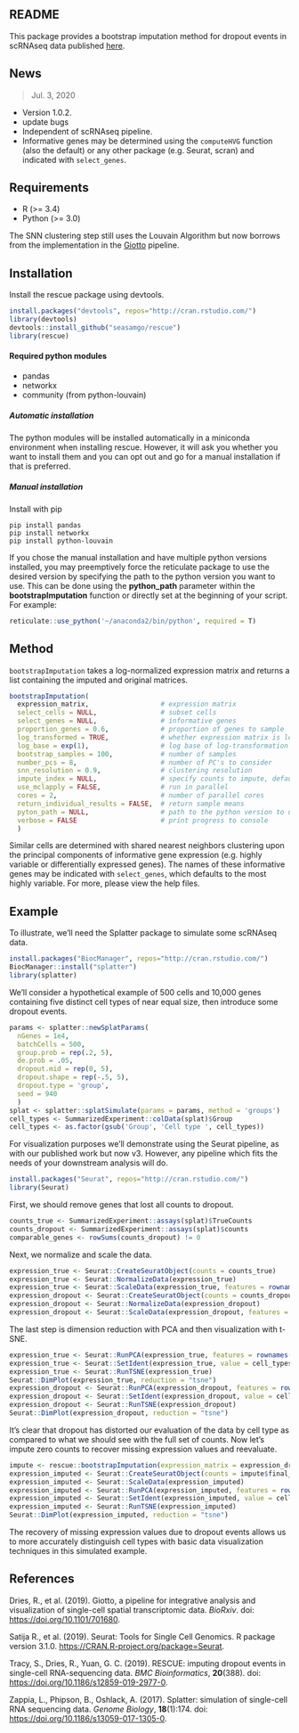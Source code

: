 
<!-- README.md is generated from README.Rmd. Please edit that file -->

## README

This package provides a bootstrap imputation method for dropout events
in scRNAseq data published
[here](https://doi.org/10.1186/s12859-019-2977-0).

## News

> Jul. 3, 2020

  - Version 1.0.2.
  - update bugs
  - Independent of scRNAseq pipeline.
  - Informative genes may be determined using the `computeHVG` function
    (also the default) or any other package (e.g. Seurat, scran) and
    indicated with `select_genes`.

## Requirements

  - R (\>= 3.4)  
  - Python (\>= 3.0)

The SNN clustering step still uses the Louvain Algorithm but now borrows
from the implementation in the [Giotto](https://rubd.github.io/Giotto/)
pipeline.

## Installation

Install the rescue package using devtools.

``` r
install.packages("devtools", repos="http://cran.rstudio.com/")
library(devtools)
devtools::install_github("seasamgo/rescue")
library(rescue)
```

#### Required python modules

  - pandas  
  - networkx  
  - community (from python-louvain)

##### Automatic installation

The python modules will be installed automatically in a miniconda
environment when installing rescue. However, it will ask you whether you
want to install them and you can opt out and go for a manual
installation if that is preferred.

##### Manual installation

Install with pip

    pip install pandas
    pip install networkx
    pip install python-louvain

If you chose the manual installation and have multiple python versions
installed, you may preemptively force the reticulate package to use the
desired version by specifying the path to the python version you want to
use. This can be done using the **python\_path** parameter within the
**bootstrapImputation** function or directly set at the beginning of
your script. For example:

``` r
reticulate::use_python('~/anaconda2/bin/python', required = T)
```

## Method

`bootstrapImputation` takes a log-normalized expression matrix and
returns a list containing the imputed and original matrices.

``` r
bootstrapImputation(
  expression_matrix,                  # expression matrix
  select_cells = NULL,                # subset cells
  select_genes = NULL,                # informative genes
  proportion_genes = 0.6,             # proportion of genes to sample
  log_transformed = TRUE,             # whether expression matrix is log-transformed
  log_base = exp(1),                  # log base of log-transformation
  bootstrap_samples = 100,            # number of samples
  number_pcs = 8,                     # number of PC's to consider
  snn_resolution = 0.9,               # clustering resolution
  impute_index = NULL,                # specify counts to impute, defaults to zero values
  use_mclapply = FALSE,               # run in parallel
  cores = 2,                          # number of parallel cores
  return_individual_results = FALSE,  # return sample means
  pyton_path = NULL,                  # path to the python version to use, defaults to default path
  verbose = FALSE                     # print progress to console
  )
```

Similar cells are determined with shared nearest neighbors clustering
upon the principal components of informative gene expression
(e.g. highly variable or differentially expressed genes). The names of
these informative genes may be indicated with `select_genes`, which
defaults to the most highly variable. For more, please view the help
files.

## Example

To illustrate, we’ll need the Splatter package to simulate some scRNAseq
data.

``` r
install.packages("BiocManager", repos="http://cran.rstudio.com/")
BiocManager::install("splatter")
library(splatter)
```

We’ll consider a hypothetical example of 500 cells and 10,000 genes
containing five distinct cell types of near equal size, then introduce
some dropout events.

``` r
params <- splatter::newSplatParams(
  nGenes = 1e4,
  batchCells = 500,
  group.prob = rep(.2, 5),
  de.prob = .05,
  dropout.mid = rep(0, 5),
  dropout.shape = rep(-.5, 5),
  dropout.type = 'group',
  seed = 940
  )
splat <- splatter::splatSimulate(params = params, method = 'groups')
cell_types <- SummarizedExperiment::colData(splat)$Group
cell_types <- as.factor(gsub('Group', 'Cell type ', cell_types))
```

For visualization purposes we’ll demonstrate using the Seurat pipeline,
as with our published work but now v3. However, any pipeline which fits
the needs of your downstream analysis will do.

``` r
install.packages("Seurat", repos="http://cran.rstudio.com/")
library(Seurat)
```

First, we should remove genes that lost all counts to dropout.

``` r
counts_true <- SummarizedExperiment::assays(splat)$TrueCounts
counts_dropout <- SummarizedExperiment::assays(splat)$counts
comparable_genes <- rowSums(counts_dropout) != 0
```

Next, we normalize and scale the data.

``` r
expression_true <- Seurat::CreateSeuratObject(counts = counts_true)
expression_true <- Seurat::NormalizeData(expression_true)
expression_true <- Seurat::ScaleData(expression_true, features = rownames(expression_true))
expression_dropout <- Seurat::CreateSeuratObject(counts = counts_dropout[comparable_genes, ])
expression_dropout <- Seurat::NormalizeData(expression_dropout)
expression_dropout <- Seurat::ScaleData(expression_dropout, features = rownames(expression_dropout))
```

The last step is dimension reduction with PCA and then visualization
with
t-SNE.

``` r
expression_true <- Seurat::RunPCA(expression_true, features = rownames(expression_true), verbose = FALSE)
expression_true <- Seurat::SetIdent(expression_true, value = cell_types)
expression_true <- Seurat::RunTSNE(expression_true)
Seurat::DimPlot(expression_true, reduction = "tsne")
expression_dropout <- Seurat::RunPCA(expression_dropout, features = rownames(expression_dropout), verbose = FALSE)
expression_dropout <- Seurat::SetIdent(expression_dropout, value = cell_types)
expression_dropout <- Seurat::RunTSNE(expression_dropout)
Seurat::DimPlot(expression_dropout, reduction = "tsne")
```

It’s clear that dropout has distorted our evaluation of the data by cell
type as compared to what we should see with the full set of counts. Now
let’s impute zero counts to recover missing expression values and
reevaluate.

``` r
impute <- rescue::bootstrapImputation(expression_matrix = expression_dropout@assays$RNA@data) # python_path can be set here
expression_imputed <- Seurat::CreateSeuratObject(counts = impute$final_imputation)
expression_imputed <- Seurat::ScaleData(expression_imputed)
expression_imputed <- Seurat::RunPCA(expression_imputed, features = rownames(expression_imputed), verbose = FALSE)
expression_imputed <- Seurat::SetIdent(expression_imputed, value = cell_types)
expression_imputed <- Seurat::RunTSNE(expression_imputed)
Seurat::DimPlot(expression_imputed, reduction = "tsne")
```

The recovery of missing expression values due to dropout events allows
us to more accurately distinguish cell types with basic data
visualization techniques in this simulated example.

## References

Dries, R., et al. (2019). Giotto, a pipeline for integrative analysis
and visualization of single-cell spatial transcriptomic data. *BioRxiv*.
doi: <https://doi.org/10.1101/701680>.

Satija R., et al. (2019). Seurat: Tools for Single Cell Genomics. R
package version 3.1.0. <https://CRAN.R-project.org/package=Seurat>.

Tracy, S., Dries, R., Yuan, G. C. (2019). RESCUE: imputing dropout
events in single-cell RNA-sequencing data. *BMC Bioinformatics*,
**20**(388). doi: <https://doi.org/10.1186/s12859-019-2977-0>.

Zappia, L., Phipson, B., Oshlack, A. (2017). Splatter: simulation of
single-cell RNA sequencing data. *Genome Biology*, **18**(1):174. doi:
<https://doi.org/10.1186/s13059-017-1305-0>.
